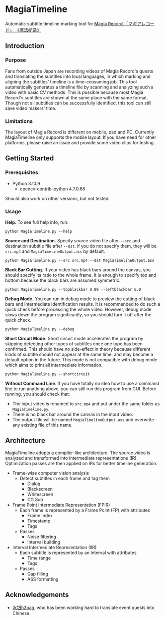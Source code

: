 # MagiaTimeline

Automatic subtitle timeline marking tool for [Magia Record 「マギアレコード」 《魔法纪录》](https://magireco.com/)

## Introduction

### Purpose

Fans from outside Japan are recording videos of Magia Record's quests and translating the subtitles into local languages, in which marking and aligning the subtitles' timeline is a time-consuming job. This tool automatically generates a timeline file by scanning and analyzing such a video with basic CV methods. This is possible because most Magia Record's subtitles are shown at the same place with the same format. Though not all subtitles can be successfully identified, this tool can still save video makers' time. 

### Limitations

The layout of Magia Record is different on mobile, pad and PC. Currently MagiaTimeline only supports the mobile layout. If you have need for other platforms, please raise an issue and provide some video clips for testing. 

## Getting Started

### Prerequisites

- Python 3.10.9
    - opencv-contrib-python 4.7.0.68

Should also work on other versions, but not tested. 

### Usage

**Help.** To see full help info, run:

```
python MagiaTimeline.py --help
```

**Source and Destination.** Specify source video file after `--src` and destination subtitle file after `--dst`. If you do not specify them, they will be `src.mp4` and `MagiaTimelineOutput.ass` by default. 

```
python MagiaTimeline.py --src src.mp4 --dst MagiaTimelineOutput.ass
```

**Black Bar Cutting.** If your video has black bars around the canvas, you should specify its ratio to the whole frame. It is enough to specify top and bottom because the black bars are assumed symmetric.  

```
python MagiaTimeline.py --topblackbar 0.09 --leftblackbar 0.0
```

**Debug Mode.** You can run in debug mode to preview the cutting of black bars and intermediate identification results. It is recommended to do such a quick check before processing the whole video. However, debug mode slows down the program significantly, so you should turn it off after the quick check. 

```
python MagiaTimeline.py --debug
```

**Short Circuit Mode.** Short circuit mode accelerates the program by skipping detecting other types of subtitles once one type has been confirmed. This should have no side-effect in theory because different kinds of subtitle should not appear at the same time, and may become a default option in the future. This mode is not compatible with debug mode which aims to print all intermediate information. 

```
python MagiaTimeline.py --shortcircuit
```

**Without Command Line**. If you have totally no idea how to use a command line to run anything above, you can still run this program from GUI. Before running, you should check that:

- The input video is renamed to `src.mp4` and put under the same folder as `MagiaTimeline.py`. 
- There is no black bar around the canvas in the input video. 
- The output file will be named `MagiaTimelineOutput.ass` and overwrite any existing file of this name. 

## Architecture

MagiaTimeline adopts a compiler-like architecture. The source video is analyzed and transformed into intermediate representations (IR). Optimization passes are then applied on IRs for better timeline generation. 

- Frame-wise computer vision analysis
    - Detect subtitles in each frame and tag them
        - Dialog
        - Blackscreen
        - Whitescreen
        - CG Sub
- Frame Point Intermediate Representation (FPIR)
    - Each frame is represented by a Frame Point (FP) with attributes
        - Frame index
        - Timestamp
        - Tags
    - Passes
        - Noise filtering
        - Interval building
- Interval Intermediate Representation (IIR)
    - Each subtitle is represented by an Interval with attributes
        - Time range
        - Tags
    - Passes
        - Gap filling
        - ASS formatting

## Acknowledgements

- [水银h2oag](https://space.bilibili.com/246606859), who has been working hard to translate event quests into Chinese. 
